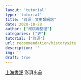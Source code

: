 ```yaml
---
layout: 'tutorial'
type: 'tutorial'
title: "資源｜文史類網站"
date: 2020-10-28
author: ["柯棋瀚整理"]
categories: ["史"]
tutorial: ["資源"]
url: recommendation/historysite
description: ''
img: ''
draft: true
---
```


[上海書評](https://www.thepaper.cn/list_26878) 澎湃出品